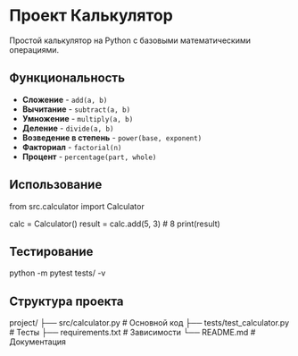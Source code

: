 # Проект Калькулятор

Простой калькулятор на Python с базовыми математическими операциями.

## Функциональность

- **Сложение** - `add(a, b)`
- **Вычитание** - `subtract(a, b)`  
- **Умножение** - `multiply(a, b)`
- **Деление** - `divide(a, b)`
- **Возведение в степень** - `power(base, exponent)`
- **Факториал** - `factorial(n)`
- **Процент** - `percentage(part, whole)`

## Использование 

from src.calculator import Calculator

calc = Calculator()
result = calc.add(5, 3)  # 8
print(result)

## Тестирование

python -m pytest tests/ -v

## Структура проекта

project/
├── src/calculator.py           # Основной код
├── tests/test_calculator.py    # Тесты
├── requirements.txt            # Зависимости
└── README.md                   # Документация

